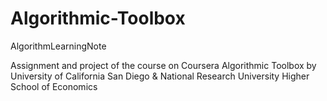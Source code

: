 # Algorithmic-Toolbox
AlgorithmLearningNote

Assignment and project of the course on Coursera
Algorithmic Toolbox
by University of California San Diego & National Research University Higher School of Economics
